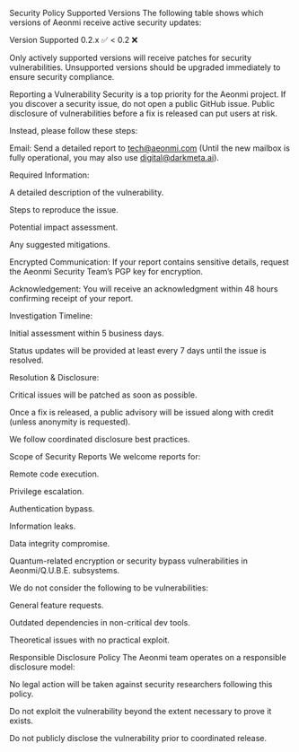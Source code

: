 Security Policy
Supported Versions
The following table shows which versions of Aeonmi receive active security updates:

Version	Supported
0.2.x	:white_check_mark:
< 0.2	:x:

Only actively supported versions will receive patches for security vulnerabilities. Unsupported versions should be upgraded immediately to ensure security compliance.

Reporting a Vulnerability
Security is a top priority for the Aeonmi project. If you discover a security issue, do not open a public GitHub issue. Public disclosure of vulnerabilities before a fix is released can put users at risk.

Instead, please follow these steps:

Email: Send a detailed report to tech@aeonmi.com
(Until the new mailbox is fully operational, you may also use digital@darkmeta.ai).

Required Information:

A detailed description of the vulnerability.

Steps to reproduce the issue.

Potential impact assessment.

Any suggested mitigations.

Encrypted Communication: If your report contains sensitive details, request the Aeonmi Security Team’s PGP key for encryption.

Acknowledgement: You will receive an acknowledgment within 48 hours confirming receipt of your report.

Investigation Timeline:

Initial assessment within 5 business days.

Status updates will be provided at least every 7 days until the issue is resolved.

Resolution & Disclosure:

Critical issues will be patched as soon as possible.

Once a fix is released, a public advisory will be issued along with credit (unless anonymity is requested).

We follow coordinated disclosure best practices.

Scope of Security Reports
We welcome reports for:

Remote code execution.

Privilege escalation.

Authentication bypass.

Information leaks.

Data integrity compromise.

Quantum-related encryption or security bypass vulnerabilities in Aeonmi/Q.U.B.E. subsystems.

We do not consider the following to be vulnerabilities:

General feature requests.

Outdated dependencies in non-critical dev tools.

Theoretical issues with no practical exploit.

Responsible Disclosure Policy
The Aeonmi team operates on a responsible disclosure model:

No legal action will be taken against security researchers following this policy.

Do not exploit the vulnerability beyond the extent necessary to prove it exists.

Do not publicly disclose the vulnerability prior to coordinated release.
